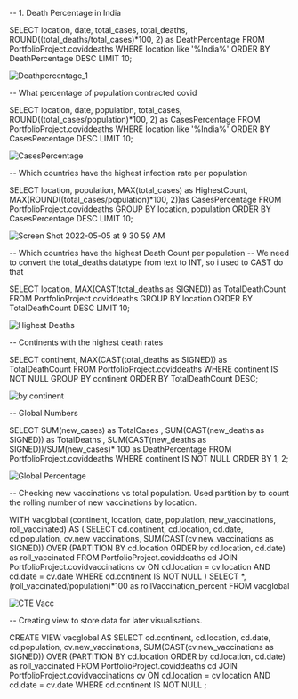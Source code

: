 

-- 1. Death Percentage in India

SELECT location, date, total_cases, total_deaths, ROUND((total_deaths/total_cases)*100, 2) as DeathPercentage
FROM PortfolioProject.coviddeaths
WHERE location like '%India%'
ORDER BY DeathPercentage DESC
LIMIT 10;

![Deathpercentage_1](https://user-images.githubusercontent.com/85157023/166828658-dd28c075-3fc8-4886-81a1-d71044aab601.png)



-- What percentage of population contracted covid

SELECT location, date, population, total_cases, ROUND((total_cases/population)*100, 2) as CasesPercentage
FROM PortfolioProject.coviddeaths
WHERE location like '%India%'
ORDER BY CasesPercentage DESC
LIMIT 10;

![CasesPercentage](https://user-images.githubusercontent.com/85157023/166828724-e96f4abb-b492-408f-85e2-1f499f6dd3c2.png)



-- Which countries have the highest infection rate per population

SELECT location, population, MAX(total_cases) as HighestCount, 
MAX(ROUND((total_cases/population)*100, 2))as CasesPercentage
FROM PortfolioProject.coviddeaths
GROUP BY location, population
ORDER BY CasesPercentage DESC
LIMIT 10;

![Screen Shot 2022-05-05 at 9 30 59 AM](https://user-images.githubusercontent.com/85157023/166829129-b6e54da8-6db3-4349-8e43-9baefc2ff5ac.png)



-- Which countries have the highest Death Count per population 
-- We need to convert the total_deaths datatype from text to INT, so i used to CAST do that

SELECT location, MAX(CAST(total_deaths as SIGNED)) as TotalDeathCount
FROM PortfolioProject.coviddeaths
GROUP BY location
ORDER BY TotalDeathCount DESC
LIMIT 10;


![Highest Deaths](https://user-images.githubusercontent.com/85157023/166829189-0e656b78-e211-4623-9df4-54058eab1fad.png)



-- Continents with the highest death rates

SELECT continent, MAX(CAST(total_deaths as SIGNED)) as TotalDeathCount
FROM PortfolioProject.coviddeaths
WHERE continent IS NOT NULL
GROUP BY continent
ORDER BY TotalDeathCount DESC;

![by continent](https://user-images.githubusercontent.com/85157023/166829207-ac01d6b1-1830-43e7-bb92-6e4a0286dc98.png)



-- Global Numbers

SELECT SUM(new_cases) as TotalCases
, SUM(CAST(new_deaths as SIGNED)) as TotalDeaths
, SUM(CAST(new_deaths as SIGNED))/SUM(new_cases)* 100 as DeathPercentage
FROM PortfolioProject.coviddeaths
WHERE continent IS NOT NULL
ORDER BY 1, 2;


![Global Percentage](https://user-images.githubusercontent.com/85157023/166829221-340b0b3c-faba-46ad-af8e-5e093bd6945d.png)




-- Checking new vaccinations vs total population. Used partition by to count the rolling number of new vaccinations by location.

WITH vacglobal (continent, location, date, population, new_vaccinations, roll_vaccinated) AS
(
SELECT cd.continent, cd.location, cd.date, cd.population, cv.new_vaccinations,
SUM(CAST(cv.new_vaccinations as SIGNED)) OVER (PARTITION BY cd.location ORDER by cd.location, cd.date) as roll_vaccinated
FROM PortfolioProject.coviddeaths cd
JOIN PortfolioProject.covidvaccinations cv
     ON cd.location = cv.location AND
     cd.date = cv.date
WHERE cd.continent IS NOT NULL
)
SELECT *, (roll_vaccinated/population)*100 as rollVaccination_percent
FROM  vacglobal

![CTE Vacc](https://user-images.githubusercontent.com/85157023/166829259-ee609ce0-4800-488f-9a9a-35e18c79d4dd.png)



-- Creating view to store data for later visualisations.

CREATE VIEW vacglobal AS
SELECT cd.continent, cd.location, cd.date, cd.population, cv.new_vaccinations,
SUM(CAST(cv.new_vaccinations as SIGNED)) OVER (PARTITION BY cd.location ORDER by cd.location, cd.date) as roll_vaccinated
FROM PortfolioProject.coviddeaths cd
JOIN PortfolioProject.covidvaccinations cv
     ON cd.location = cv.location AND
     cd.date = cv.date
WHERE cd.continent IS NOT NULL
;


